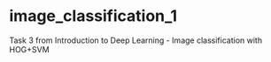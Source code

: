 # image_classification_1
Task 3 from Introduction to Deep Learning - Image classification with HOG+SVM
